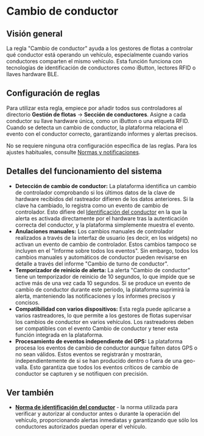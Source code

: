 # Cambio de conductor

## Visión general

La regla "Cambio de conductor" ayuda a los gestores de flotas a controlar qué conductor está operando un vehículo, especialmente cuando varios conductores comparten el mismo vehículo. Esta función funciona con tecnologías de identificación de conductores como iButton, lectores RFID o llaves hardware BLE.

## Configuración de reglas

Para utilizar esta regla, empiece por añadir todos sus controladores al directorio **Gestión de flotas** → **Sección de conductores**. Asigne a cada conductor su llave hardware única, como un iButton o una etiqueta RFID. Cuando se detecta un cambio de conductor, la plataforma relaciona el evento con el conductor correcto, garantizando informes y alertas precisos.

No se requiere ninguna otra configuración específica de las reglas. Para los ajustes habituales, consulte [Normas y notificaciones](../).

## Detalles del funcionamiento del sistema

* **Detección de cambio de conductor:** La plataforma identifica un cambio de controlador comprobando si los últimos datos de la clave de hardware recibidos del rastreador difieren de los datos anteriores. Si la clave ha cambiado, lo registra como un evento de cambio de controlador. Esto difiere del [Identificación del conductor](identificacin-del-conductor.md) en la que la alerta es activada directamente por el hardware tras la autenticación correcta del conductor, y la plataforma simplemente muestra el evento.
* **Anulaciones manuales:** Los cambios manuales de controlador realizados a través de la interfaz de usuario (es decir, en los widgets) no activan un evento de cambio de controlador. Estos cambios tampoco se incluyen en el "Informe sobre todos los eventos". Sin embargo, todos los cambios manuales y automáticos de conductor pueden revisarse en detalle a través del informe "Cambio de turno de conductor".
* **Temporizador de reinicio de alerta:** La alerta "Cambio de conductor" tiene un temporizador de reinicio de 10 segundos, lo que impide que se active más de una vez cada 10 segundos. Si se produce un evento de cambio de conductor durante este periodo, la plataforma suprimirá la alerta, manteniendo las notificaciones y los informes precisos y concisos.
* **Compatibilidad con varios dispositivos:** Esta regla puede aplicarse a varios rastreadores, lo que permite a los gestores de flotas supervisar los cambios de conductor en varios vehículos. Los rastreadores deben ser compatibles con el evento Cambio de conductor y tener esta función integrada en la plataforma.
* **Procesamiento de eventos independiente del GPS:** La plataforma procesa los eventos de cambio de conductor aunque falten datos GPS o no sean válidos. Estos eventos se registrarán y mostrarán, independientemente de si se han producido dentro o fuera de una geo-valla. Esto garantiza que todos los eventos críticos de cambio de conductor se capturen y se notifiquen con precisión.

## Ver también

* [**Norma de identificación del conductor**](identificacin-del-conductor.md) - la norma utilizada para verificar y autorizar al conductor antes o durante la operación del vehículo, proporcionando alertas inmediatas y garantizando que sólo los conductores autorizados puedan operar el vehículo.
